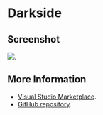 # Darkside



## Screenshot
![](https://raw.githubusercontent.com/gerane/VSCodeThemes/master/gerane.Theme-Darkside/screenshot.png).


## More Information
* [Visual Studio Marketplace](https://marketplace.visualstudio.com/items/gerane.Theme-Darkside).
* [GitHub repository](https://github.com/gerane/VSCodeThemes).
